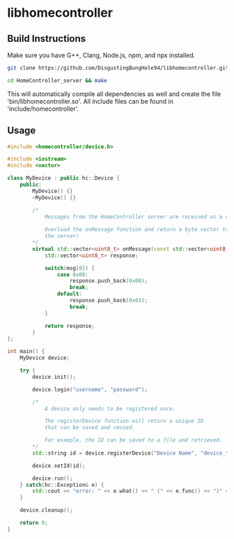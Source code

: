 # libhomecontroller

## Build Instructions

Make sure you have G++, Clang, Node.js, npm, and npx installed.

```sh
git clone https://github.com/DisgustingBungHole94/libhomecontroller.git

cd HomeController_server && make
```

This will automatically compile all dependencies as well and create the file 'bin/libhomecontroller.so'. All include files can be found in 'include/homecontroller'.

## Usage

```C++
#include <homecontroller/device.h>

#include <iostream>
#include <vector>

class MyDevice : public hc::Device {
    public:
        MyDevice() {}
        ~MyDevice() {}

        /*
            Messages from the HomeController server are received as a vector of bytes.
            
            Overload the onMessage function and return a byte vector to respond to
            the server!
        */
        virtual std::vector<uint8_t> onMessage(const std::vector<uint8_t>& msg) {
            std::vector<uint8_t> response;

            switch(msg[0]) {
                case 0x00:
                    response.push_back(0x00);
                    break;
                default:
                    response.push_back(0x01);
                    break;
            }

            return response;
        }
};

int main() {
    MyDevice device;

    try {
        device.init();

        device.login("username", "password");

        /*
            A device only needs to be registered once.

            The registerDevice function will return a unique ID 
            that can be saved and reused. 

            For example, the ID can be saved to a file and retrieved.
        */
        std::string id = device.registerDevice("Device Name", "device_type");

        device.setId(id);

        device.run();
    } catch(hc::Exception& e) {
        std::cout << "error: " << e.what() << " (" << e.func() << ")" << std::endl;
    }

    device.cleanup();

    return 0;
}
```